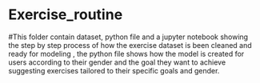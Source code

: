 # Exercise_routine
#This folder contain dataset, python file and a jupyter notebook showing the step by step process of how the exercise dataset is been cleaned and ready for modeling , the python file shows how the model is created for users according to their gender and the goal they want to achieve suggesting exercises tailored to their specific goals and gender.
